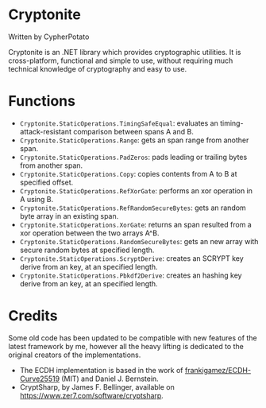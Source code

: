 # Cryptonite

Written by CypherPotato

Cryptonite is an .NET library which provides cryptographic utilities. It
is cross-platform, functional and simple to use, without requiring much
technical knowledge of cryptography and easy to use.

# Functions

- `Cryptonite.StaticOperations.TimingSafeEqual`: evaluates an timing-attack-resistant comparison between spans A and B.
- `Cryptonite.StaticOperations.Range`: gets an span range from another span.
- `Cryptonite.StaticOperations.PadZeros`: pads leading or trailing bytes from another span.
- `Cryptonite.StaticOperations.Copy`: copies contents from A to B at specified offset.
- `Cryptonite.StaticOperations.RefXorGate`: performs an xor operation in A using B.
- `Cryptonite.StaticOperations.RefRandomSecureBytes`: gets an random byte array in an existing span.
- `Cryptonite.StaticOperations.XorGate`: returns an span resulted from a xor operation between the two arrays A^B.
- `Cryptonite.StaticOperations.RandomSecureBytes`: gets an new array with secure random bytes at specified length.
- `Cryptonite.StaticOperations.ScryptDerive`: creates an SCRYPT key derive from an key, at an specified length.
- `Cryptonite.StaticOperations.Pbkdf2Derive`: creates an hashing key derive from an key, at an specified length.

# Credits

Some old code has been updated to be compatible with new features of the latest framework by me,
however all the heavy lifting is dedicated to the original creators of the implementations.

- The ECDH implementation is based in the work of [frankigamez/ECDH-Curve25519](https://github.com/frankigamez/ECDH-Curve25519) (MIT) and Daniel J. Bernstein.
- CryptSharp, by James F. Bellinger, available on https://www.zer7.com/software/cryptsharp.